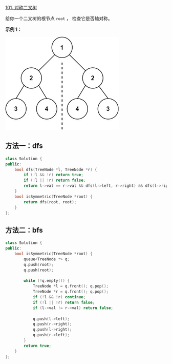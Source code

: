 [101. 对称二叉树](https://leetcode-cn.com/problems/symmetric-tree/)

给你一个二叉树的根节点 `root` ， 检查它是否轴对称。

**示例 1：**

![img](../../img/symtree1.jpg)

## 方法一：dfs

```cpp
class Solution {
public:
    bool dfs(TreeNode *l, TreeNode *r) {
        if (!l && !r) return true;
        if (!l || !r) return false;
        return l->val == r->val && dfs(l->left, r->right) && dfs(l->right, r->left);
    }
    bool isSymmetric(TreeNode *root) {
        return dfs(root, root);
    }
};
```

## 方法二：bfs

```cpp
class Solution {
public:
    bool isSymmetric(TreeNode *root) {
        queue<TreeNode *> q;
        q.push(root);
        q.push(root);
        
        while (!q.empty()) {
            TreeNode *l = q.front(); q.pop();
            TreeNode *r = q.front(); q.pop();
            if (!l && !r) continue;
            if (!l || !r) return false;
            if (l->val != r->val) return false;

            q.push(l->left);
            q.push(r->right);
            q.push(l->right);
            q.push(r->left);
        }
        return true;
    }
};
```

